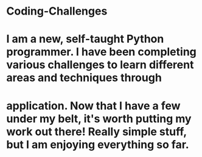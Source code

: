 # Coding-Challenges
# I am a new, self-taught Python programmer.  I have been completing various challenges to learn different areas and techniques through 
# application.  Now that I have a few under my belt, it's worth putting my work out there!  Really simple stuff, but I am enjoying everything so far.

